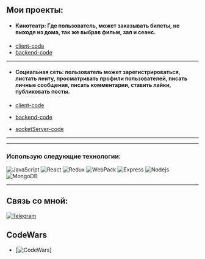 ## Мои проекты:

* #### Кинотеатр: Где пользователь, может заказывать билеты, не выходя из дома, так же выбрав фильм, зал и сеанс. 
* [client-code](https://github.com/jack-coul/cinema-client)
* [backend-code](https://github.com/jack-coul/backForCinema)

***

* #### Социальная сеть: пользователь может зарегистрироваться, листать ленту, просматривать профили пользователей, писать личные сообщения, писать комментарии, ставить лайки, публиковать посты.

* [client-code](https://github.com/jack-coul/social-network)
* [backend-code](https://github.com/jack-coul/backForSocialMedia)
* [socketServer-code](https://github.com/jack-coul/backForSocialMedia)


***

***

### Использую следующие технологии:

<p>
  
  <img alt="JavaScript" src="https://img.shields.io/badge/-JavaScript-red?style=for-the-badge&logo=JavaScript&logoColor=white"/>   
  <img alt="React" src="https://img.shields.io/badge/-React-45b8d8?style=for-the-badge&logo=react&logoColor=white" />    
  <img alt="Redux" src="https://img.shields.io/badge/-Redux-430098?style=for-the-badge&logo=redux&logoColor=white" />   
  <img alt="WebPack" src="https://img.shields.io/badge/webpack-111111?style=for-the-badge&logo=Webpack" />   
  <img alt="Express" src="https://img.shields.io/badge/-Express-pink?style=for-the-badge&logo=Express&logoColor=black" />
  <img alt="Nodejs" src="https://img.shields.io/badge/-Nodejs-43853d?style=for-the-badge&logo=Node.js&logoColor=white" />
  <img alt="MongoDB" src="https://img.shields.io/badge/-mongo_DB-white?style=for-the-badge&logo=mongoDB&logoColor=43853d" /> 
  
  
</p>

____


## Связь со мной: 
[![Telegram](https://img.shields.io/badge/Telegram-111111?style=for-the-badge&logo=telegram)](https://t.me/JackCoul)


## CodeWars
* [![CodeWars](https://www.codewars.com/users/jackcoul/badges/micro)]
